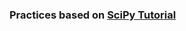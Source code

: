 ### Practices based on [SciPy Tutorial](https://docs.scipy.org/doc/scipy/reference/tutorial/index.html)